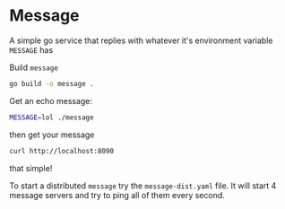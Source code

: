 Message
===

A simple go service that replies with whatever it's environment variable `MESSAGE` has

Build `message`
```bash
go build -o message .
```

Get an echo message:

```bash
MESSAGE=lol ./message
```

then get your message

```bash
curl http://localhost:8090
```

that simple!

To start a distributed `message` try the `message-dist.yaml` file. It will start 4 message servers and try to ping all of them every second.

